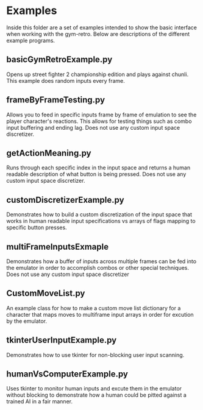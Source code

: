 # Examples

Inside this folder are a set of examples intended to show the basic interface when working with the gym-retro. Below are descriptions of the different example programs.

## basicGymRetroExample.py
Opens up street fighter 2 championship edition and plays against chunli. This example does random inputs every frame.

## frameByFrameTesting.py
Allows you to feed in specific inputs frame by frame of emulation to see the player character's reactions. This allows for testing things such as combo input buffering and ending lag. Does not use any custom input space discretizer.

## getActionMeaning.py
Runs through each specific index in the input space and returns a human readable description of what button is being pressed. Does not use any custom input space discretizer.

## customDiscretizerExample.py
Demonstrates how to build a custom discretization of the input space that works in human readable input specifications vs arrays of flags mapping to specific button presses.

## multiFrameInputsExmaple
Demonstrates how a buffer of inputs across multiple frames can be fed into the emulator in order to accomplish combos or other special techniques. Does not use any custom input space discretizer

## CustomMoveList.py
An example class for how to make a custom move list dictionary for a character that maps moves to multiframe input arrays in order for excution by the emulator.

## tkinterUserInputExample.py
Demonstrates how to use tkinter for non-blocking user input scanning.

## humanVsComputerExample.py
Uses tkinter to monitor human inputs and excute them in the emulator without blocking to demonstrate how a human could be pitted against a trained AI in a fair manner.
